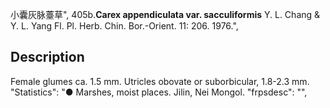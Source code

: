 小囊灰脉薹草",
405b.**Carex appendiculata var. sacculiformis** Y. L. Chang & Y. L. Yang Fl. Pl. Herb. Chin. Bor.-Orient. 11: 206. 1976.",

## Description
Female glumes ca. 1.5 mm. Utricles obovate or suborbicular, 1.8-2.3 mm.
  "Statistics": "● Marshes, moist places. Jilin, Nei Mongol.
  "frpsdesc": "",
